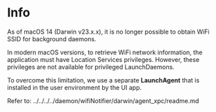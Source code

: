 # Info

As of macOS 14 (Darwin v23.x.x), it is no longer possible to obtain WiFi SSID for background daemons.

In modern macOS versions, to retrieve WiFi network information, the application must have Location Services privileges. However, these privileges are not available for privileged LaunchDaemons. 

To overcome this limitation, we use a separate **LaunchAgent** that is installed in the user environment by the UI app.

Refer to: ../../../../daemon/wifiNotifier/darwin/agent_xpc/readme.md
